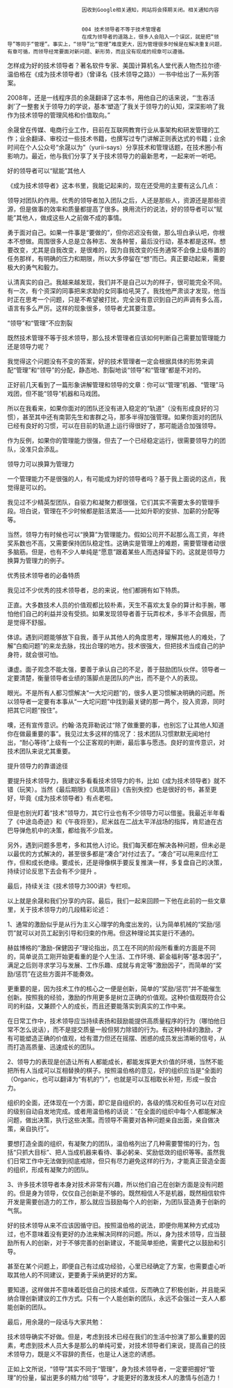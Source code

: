 
                            
                            因收到Google相关通知，网站将会择期关闭。相关通知内容
                            
                            
                            004 技术领导者不等于技术管理者
                            在成为领导者的道路上，很多人会陷入一个误区，就是把“领导”等同于“管理”。事实上，“领导”比“管理”难度更大，因为管理很多时候是在解决重复问题，有章可循，而领导经常要面对新问题、新形势，而且没有现成的规章可以遵循。

怎样成为好的技术领导者？著名软件专家、美国计算机名人堂代表人物杰拉尔德·温伯格在《成为技术领导者》（曾译名《技术领导之路》）一书中给出了一系列答案。

2008年，还是一线程序员的余晟翻译了这本书，用他自己的话来说，“‘生吞活剥’了一整套关于领导力的学说，基本‘塑造’了我关于领导力的认知，深深影响了我作为技术领导的管理风格和价值取向。”

余晟曾在传媒、电商行业工作，目前在互联网教育行业从事架构和研发管理的工作；业余翻译、审校过一些技术书籍，也撰写过专门讲解正则表达式的书籍；业余时间在个人公众号“余晟以为”（yurii-says）分享技术和管理话题，在技术圈小有影响力。最近，他与我们分享了关于技术领导力的最新思考，一起来听一听吧。

好的领导者可以“赋能”其他人

《成为技术领导者》这本书里，我能记起来的，现在还受用的主要有这么几点：

领导对团队的作用。优秀的领导者加入团队之后，人还是那些人，资源还是那些资源，但是做事的效率和质量都提高了很多。换用流行的说法，好的领导者可以“赋能”其他人，做成这些人之前做不成的事情。

勇于面对自己。如果一件事是“要做的”，但你迟迟没有做，那么坦白承认吧，你根本不想做。周围很多人总是立各种志、发各种誓，最后没行动，基本都是这样。想要改变，尤其是自我改变，是很难的，因为自我改变的任务通常不会像上级布置的任务那样，有明确的压力和期限，所以大多停留在“想”而已。真正要动起来，需要极大的勇气和毅力。

认清真实的自己。我越来越发现，我们并不是自己以为的样子，很可能完全不同。有一次，有个资深的同事把来求助的女同事给吼哭了。我找他严肃谈才发现，他当时正在思考一个问题，只是不希望被打扰，完全没有意识到自己的声调有多么高，语言有多么严厉。这样的现象很多，领导者尤其要注意。

“领导”和“管理”不应割裂

既然技术管理不等于技术领导，那么技术管理者应该如何判断自己需要加管理能力还是领导力呢？

我觉得这个问题没有不变的答案，好的技术管理者一定会根据具体的形势来调配“管理”和“领导”的分配，静态地、割裂地谈“领导”和“管理”都是不对的。

正好前几天看到了一篇形象讲解管理和领导的文章：你可以“管理”机器、“管理”马戏团，但不能“领导”机器和马戏团。

所以在我看来，如果你面对的团队还没有进入稳定的“轨道”（没有形成良好的习惯），甚至其中还有南郭先生和害群之马，那多半得加强管理。如果你面对的团队已经有良好的习惯，可以在目前的轨道上运行得很好了，那可能适合加强领导。

作为反例，如果你的管理能力很强，但去了一个已经稳定运行，很需要领导力的团队，没准只会添乱。

领导力可以换算为管理力

一个管理能力不是很强的人，有可能成为好的领导者吗？基于我上面说的这点，我觉得是可以的。

我见过不少精英型团队，自驱力和凝聚力都很强，它们其实不需要太多的管理手段。坦白说，管理在不少时候都是脏活累活——比如升职的安排、加薪的分配等等。

当然，领导力有时候也可以“换算”为管理能力。假如公司开不起那么高工资，年终奖系数也不高，又需要保持团队稳定性。这确实是管理上的难题，需要管理者动很多脑筋。但是，也有不少人单纯是“愿意”跟着某些人而选择留下的。这就是领导力换算为管理力的例子。

优秀技术领导者的必备特质

我见过不少优秀的技术领导者，总的来说，他们都拥有如下特质。

正直。大多数技术人员的价值观都比较朴素，天生不喜欢太复杂的算计和手腕，哪怕他们自己的利益并没有受损。如果发现领导者善于玩弄权术，多半不会佩服，而是觉得不舒服。

体谅。遇到问题能够放下自我，善于从其他人的角度思考，理解其他人的难处，了解“白痴问题”的来龙去脉，找出合理的地方。技术很强大，但把技术当成自己的护身符，就会很可怕。

谦虚。面子观念不能太强，要善于承认自己的不足，善于鼓励团队伙伴。领导者一定要清楚，衡量领导者业绩的落脚点是团队的产出，而不是个人的表现。

眼光。不是所有人都习惯解决“一大坨问题”的，很多人更习惯解决明确的问题。所以领导者一定要有本事从“一大坨问题”中找到最关键的那一两个，投入资源，同时把其它问题“按住”。

噢，还有宣传意识。约翰·洛克菲勒说过“除了做重要的事，也别忘了让其他人知道你在做最重要的事”。我见过太多这样的情况了：技术团队习惯默默无闻地付出，“耐心等待”上级有一个公正客观的判断，最后事与愿违。良好的宣传意识，对技术团队来说尤其重要。

提升领导力的靠谱途径

要提升技术领导力，我建议多看看技术领导力的书，比如《成为技术领导者》就不错（玩笑）。当然《最后期限》《凤凰项目》《告别失控》也是很好的书，甚至更好，毕竟《成为技术领导者》有点老啦。

但是也别光盯着“技术”领导力，其它行业也有不少领导力可以借鉴。我最近半年看了《中途岛奇迹》和《午夜将至》，尼米兹在二战太平洋战场的指挥，肯尼迪在古巴导弹危机中的决策，都给我不少启发。

另外，遇到问题多思考，多和其他人讨论。我们每天都在解决各种问题，但未必是以最优的方式解决的，甚至很多都是“凑合”对付过去了。“凑合”可以用来应付工作，但和成长绝缘。要成长，还是得像棋手要反复推演一样，多复盘自己的决策，持续讨论反思下去会有不少提升 。

最后，持续关注《技术领导力300讲》专栏呗。

以上就是余晟和我们分享的内容。最后，我们一起来回顾一下他在此前的一些文章里，关于技术领导力的几段精彩论述：

1、通常的激励似乎是从行为主义心理学的角度出发的，认为简单机械的“奖励/惩罚”就可以对员工起到引导和归束的作用。但这种理论其实是行不通的。

赫兹博格的“激励-保健因子”理论指出，员工在不同的阶段所看重的方面是不同的，简单说员工刚开始更看重的是个人生活、工作环境、薪金福利等“基本因子”，满足之后则寻求学习与发展、工作乐趣、成就与肯定等“激励因子”，而简单的“奖励/惩罚”在这些方面并不能奏效。

更重要的是，因为技术工作的核心之一便是创新，简单的“奖励/惩罚”并不能催生创新。按照我的经验，激励的作用更多是树立正确的价值观。这种价值观既符合公司的利益，又兼顾个人的成长，而且还要能落实到真实的工作中来。

在日常工作中，技术领导应当持续表扬和鼓励能提供高质量程序的行为（哪怕他日常不怎么说话），而不是提交质量一般但努力除错的行为。有这种持续的激励，才有可能塑造正确的价值观，给有潜力但还在摇摆、困惑的成员发出清晰的信号，从而打造高质量、迅速成长的团队。

2、领导力的表现是创造让所有人都能成长，都能发挥更大价值的环境，当然不能把所有人当成可以互相替换的棋子。按照温伯格的意见，好的组织应当是“全面的（Organic，也可以翻译为“有机的”）”，也就是可以互相取长补短，形成一股合力。

组织的全面，还体现在一个方面，即它是自组织的，各级的情况和任务可以在对应的级别自动自发地完成。或者用温伯格的话说：“在全面的组织中每个人都能解决问题，做出决策，执行这些决策。而领导不需要对各种问题亲自出面，亲自做决策，亲自执行”。

要想打造全面的组织，有凝聚力的团队，温伯格列出了几种需要警惕的行为，包括“只抓大目标”、把人当成机器来看待、事必躬亲、奖励低效的组织等等。虽然我们日常工作中无法做到彻底戒除，但只有尽力避免这样的行为，才能真正营造全面的组织，形成有凝聚力的团队。

3、许多技术领导者本身对技术非常有兴趣，所以他们自己在创新方面是没有问题的。但是身为领导，仅仅自己创新是不够的。既然相信人不是机器，既然相信软件开发是需要创造力的工作，那么就应当鼓励每个人的创新，为团队营造勇于创新的气氛。

好的技术领导从来不应该因循守旧。按照温伯格的说法，即便你用某种方式成功过，也不意味着没有更好的办法来解决同样的问题。所以，身为技术领导，应当鼓励所有人的创新，对于不够完善的创新建议，不能简单拒绝，需要代之以鼓励和引导。

甚至在某个问题上，即便自己有过成功经验，心里已经确定了方案，也需要虚心听取其他人的不同建议，更要勇于采纳更好的方案。

要知道，这样做并不意味着贬低自己的技术威信，反而确立了积极创新，并且能采纳合理创新建议的工作方式。只有一个人能创新的团队，永远不会强过一支人人都能创新的团队。

最后，用余晟的一段话与大家共勉：

技术领导确实不好做。但是，考虑到技术已经在我们的生活中扮演了那么重要的因素，考虑到技术人员大多是那么的单纯可爱，对技术领导者们来说，提高自己的技术领导力，既是义不容辞的责任，也是让人迷恋的诱惑。

正如上文所说，“领导”其实不同于“管理”，身为技术领导者，一定要把握好“管理”的份量，留出更多的精力给“领导”，才能更好的激发技术人的激情与创造力！

                        
                        
                            